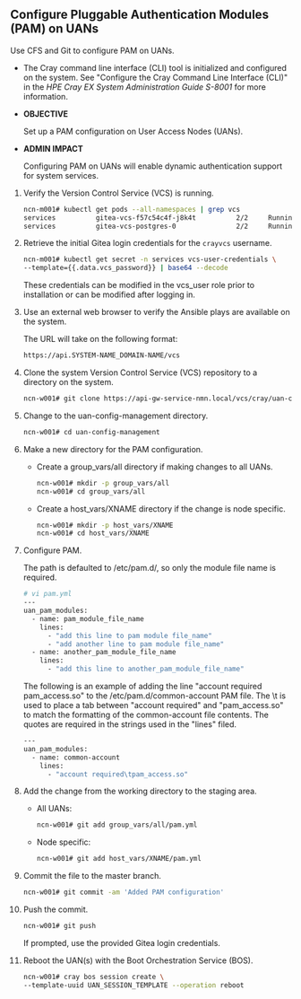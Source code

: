 
## Configure Pluggable Authentication Modules \(PAM\) on UANs

Use CFS and Git to configure PAM on UANs.

- The Cray command line interface \(CLI\) tool is initialized and configured on the system. See "Configure the Cray Command Line Interface \(CLI\)" in the *HPE Cray EX System Administration Guide S-8001* for more information.

- **OBJECTIVE**

    Set up a PAM configuration on User Access Nodes \(UANs\).

- **ADMIN IMPACT**

    Configuring PAM on UANs will enable dynamic authentication support for system services.

1. Verify the Version Control Service \(VCS\) is running.

    ```bash
    ncn-m001# kubectl get pods --all-namespaces | grep vcs
    services          gitea-vcs-f57c54c4f-j8k4t          2/2     Running             1          11d
    services          gitea-vcs-postgres-0               2/2     Running             0          11d
    ```

2. Retrieve the initial Gitea login credentials for the `crayvcs` username.

    ```bash
    ncn-m001# kubectl get secret -n services vcs-user-credentials \
    --template={{.data.vcs_password}} | base64 --decode
    ```

    These credentials can be modified in the vcs\_user role prior to installation or can be modified after logging in.

3. Use an external web browser to verify the Ansible plays are available on the system.

    The URL will take on the following format:

    ```bash
    https://api.SYSTEM-NAME_DOMAIN-NAME/vcs
    ```

4. Clone the system Version Control Service \(VCS\) repository to a directory on the system.

    ```bash
    ncn-w001# git clone https://api-gw-service-nmn.local/vcs/cray/uan-config-management.git
    ```

5. Change to the uan-config-management directory.

    ```bash
    ncn-w001# cd uan-config-management
    ```

6. Make a new directory for the PAM configuration.

    - Create a group\_vars/all directory if making changes to all UANs.

        ```bash
        ncn-w001# mkdir -p group_vars/all
        ncn-w001# cd group_vars/all
        ```

    - Create a host\_vars/XNAME directory if the change is node specific.

        ```bash
        ncn-w001# mkdir -p host_vars/XNAME
        ncn-w001# cd host_vars/XNAME
        ```

7. Configure PAM.

    The path is defaulted to /etc/pam.d/, so only the module file name is required.

    ```bash
    # vi pam.yml
    ---
    uan_pam_modules:
      - name: pam_module_file_name
        lines:
          - "add this line to pam module file_name" 
          - "add another line to pam module file_name"  
      - name: another_pam_module_file_name    
        lines:    
          - "add this line to another_pam_module_file_name"
    ```

    The following is an example of adding the line "account required pam\_access.so" to the /etc/pam.d/common-account PAM file. The \\t is used to place a tab between "account required" and "pam\_access.so" to match the formatting of the common-account file contents. The quotes are required in the strings used in the "lines" filed.

    ```bash
    ---
    uan_pam_modules:
      - name: common-account
        lines:
          - "account required\tpam_access.so" 
    ```

8. Add the change from the working directory to the staging area.

    - All UANs:

        ```bash
        ncn-w001# git add group_vars/all/pam.yml
        ```

    - Node specific:

        ```bash
        ncn-w001# git add host_vars/XNAME/pam.yml
        ```

9. Commit the file to the master branch.

    ```bash
    ncn-w001# git commit -am 'Added PAM configuration'
    ```

10. Push the commit.

    ```bash
    ncn-w001# git push
    ```

    If prompted, use the provided Gitea login credentials.

11. Reboot the UAN\(s\) with the Boot Orchestration Service \(BOS\).

    ```bash
    ncn-w001# cray bos session create \
    --template-uuid UAN_SESSION_TEMPLATE --operation reboot
    ```

